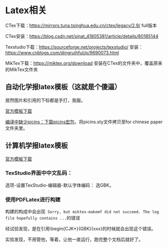 # Latex相关

CTex下载：https://mirrors.tuna.tsinghua.edu.cn/ctex/legacy/2.9/
full版本

CTex安装：https://blog.csdn.net/sinat_41805381/article/details/80185144

Texstudio下载：https://sourceforge.net/projects/texstudio/
安装：https://www.cnblogs.com/dingruihfut/p/9690073.html

MikTex下载：https://miktex.org/download
安装在CTex的文件夹中，覆盖原来的MikTex文件夹

## 自动化学报latex模板（这就是个傻逼）

居然图片和引用的下标都是手打，我服。

[官方模板下载](http://www.aas.net.cn/UserFiles/File/aas_template.zip)

[编译中缺少picins：下载picins宏包](http://mirrors.ctan.org/macros/latex209/contrib/picins.zip)，将picins.sty文件拷贝至for chinese paper文件夹里。

## 计算机学报latex模板
[官方模板下载](http://cjc.ict.ac.cn/wltg/new/submit/LatexTemplet.zip)

### TexStudio界面中中文乱码：
选项-设置TexStudio-编辑器-默认字体编码： 选GBK。

### 使用PDFLatex进行构建
构建的构成中会出现```
Sorry, but miktex-makemf did not succeed. The log file hopefully contains ...```的错误

经试验发现，是在引用\begin{CJK*}{GBK}{xxx}的时候就会出现这个错误。

实验发现，不用管他，等着，让他一直运行，跑完整个文档后就好了。
